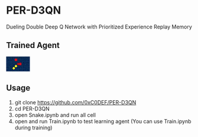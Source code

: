# PER-D3QN
Dueling Double Deep Q Network with Prioritized Experience Replay Memory

## Trained Agent  
![Snake GIF](https://raw.githubusercontent.com/0xC0DEF/PER-D3QN/master/snake.gif)

## Usage
1. git clone https://github.com/0xC0DEF/PER-D3QN
2. cd PER-D3QN
3. open Snake.ipynb and run all cell
4. open and run Train.ipynb to test learning agent (You can use Train.ipynb during training)

